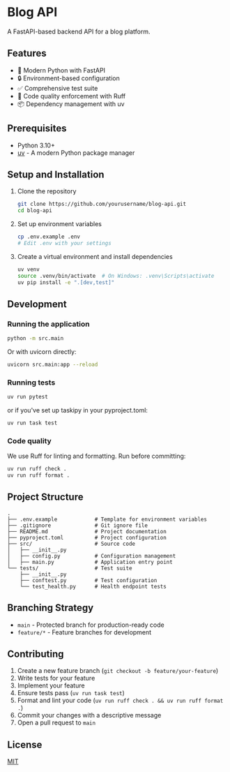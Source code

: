# Blog API

A FastAPI-based backend API for a blog platform.

## Features

- 🚀 Modern Python with FastAPI
- 🔒 Environment-based configuration
- ✅ Comprehensive test suite
- 🧹 Code quality enforcement with Ruff
- 📦 Dependency management with uv

## Prerequisites

- Python 3.10+
- [uv](https://github.com/astral-sh/uv) - A modern Python package manager

## Setup and Installation

1. Clone the repository
   ```bash
   git clone https://github.com/yourusername/blog-api.git
   cd blog-api
   ```

2. Set up environment variables
   ```bash
   cp .env.example .env
   # Edit .env with your settings
   ```

3. Create a virtual environment and install dependencies
   ```bash
   uv venv
   source .venv/bin/activate  # On Windows: .venv\Scripts\activate
   uv pip install -e ".[dev,test]"
   ```

## Development

### Running the application

```bash
python -m src.main
```

Or with uvicorn directly:
```bash
uvicorn src.main:app --reload
```

### Running tests

```bash
uv run pytest
```

or if you've set up taskipy in your pyproject.toml:

```bash
uv run task test
```

### Code quality

We use Ruff for linting and formatting. Run before committing:

```bash
uv run ruff check .
uv run ruff format .
```

## Project Structure

```
.
├── .env.example            # Template for environment variables
├── .gitignore              # Git ignore file
├── README.md               # Project documentation
├── pyproject.toml          # Project configuration
├── src/                    # Source code
│   ├── __init__.py
│   ├── config.py           # Configuration management
│   ├── main.py             # Application entry point
└── tests/                  # Test suite
    ├── __init__.py
    ├── conftest.py         # Test configuration
    └── test_health.py      # Health endpoint tests
```

## Branching Strategy

- `main` - Protected branch for production-ready code
- `feature/*` - Feature branches for development

## Contributing

1. Create a new feature branch (`git checkout -b feature/your-feature`)
2. Write tests for your feature
3. Implement your feature
4. Ensure tests pass (`uv run task test`)
5. Format and lint your code (`uv run ruff check . && uv run ruff format .`)
6. Commit your changes with a descriptive message
7. Open a pull request to `main`

## License

[MIT](LICENSE)

